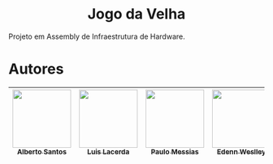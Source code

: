<h1 align="center"> Jogo da Velha </h1>
Projeto em Assembly de Infraestrutura de Hardware.

# Autores
| [<img src="https://avatars.githubusercontent.com/u/87212960?v=4" width=115><br><sub>Alberto Santos</sub>](https://github.com/AlbertoMSantos) |  [<img src="https://avatars.githubusercontent.com/u/87212960?v=4" width=115><br><sub>Luis Lacerda</sub>](https://github.com/Lholacerda) |  [<img src="https://avatars.githubusercontent.com/u/114231448?v=4" width=115><br><sub>Paulo Messias</sub>](https://github.com/pmn12) |[<img src="https://avatars.githubusercontent.com/u/87378090?s=400&u=18eb401fc9ad7e40658054047782d656fb5b1d1c&v=4" width=115><br><sub>Edenn Weslley</sub>](https://github.com/Heridenew) | 
| :---: | :---: | :---: | :---: |

